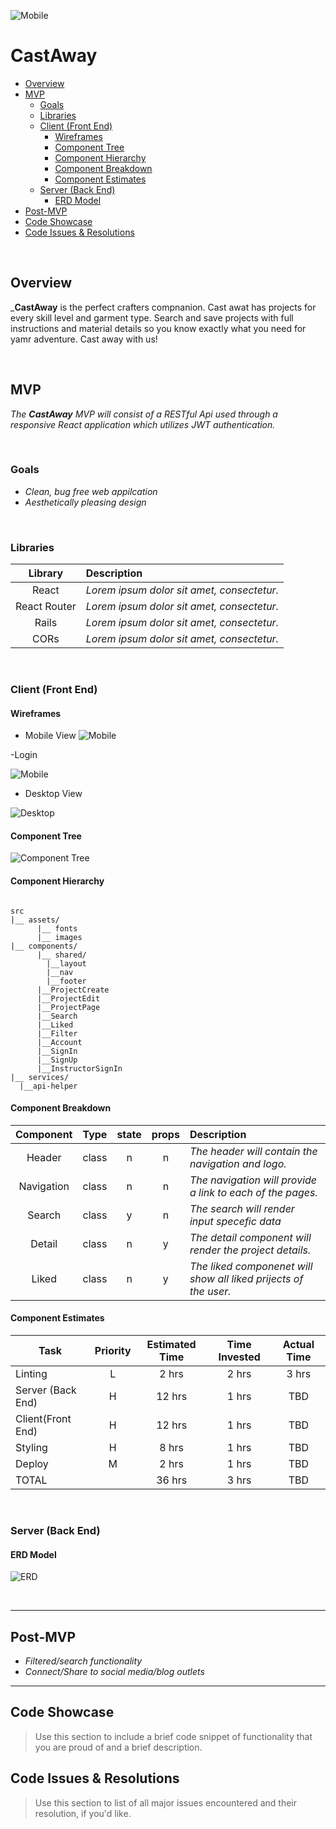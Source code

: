   ![Mobile](https://i.imgur.com/rEhMYM3.png)
  # CastAway <!-- omit in toc -->


- [Overview](#overview)
- [MVP](#mvp)
  - [Goals](#goals)
  - [Libraries](#libraries)
  - [Client (Front End)](#client-front-end)
    - [Wireframes](#wireframes)
    - [Component Tree](#component-tree)
    - [Component Hierarchy](#component-hierarchy)
    - [Component Breakdown](#component-breakdown)
    - [Component Estimates](#component-estimates)
  - [Server (Back End)](#server-back-end)
    - [ERD Model](#erd-model)
- [Post-MVP](#post-mvp)
- [Code Showcase](#code-showcase)
- [Code Issues & Resolutions](#code-issues--resolutions)

<br>

## Overview

_**CastAway** is the perfect crafters compnanion. Cast awat has projects for every skill level and garment type. Search and save projects with full instructions and material details so you know exactly what you need for yamr adventure. Cast away with us!


<br>

## MVP

_The **CastAway** MVP will consist of a RESTful Api used through a responsive React application which utilizes JWT authentication._

<br>

### Goals

- _Clean, bug free web appilcation_
- _Aesthetically pleasing design_


<br>

### Libraries


|     Library      | Description                                |
| :--------------: | :----------------------------------------- |
|      React       | _Lorem ipsum dolor sit amet, consectetur._ |
|   React Router   | _Lorem ipsum dolor sit amet, consectetur._ |
| Rails | _Lorem ipsum dolor sit amet, consectetur._ |
|     CORs      | _Lorem ipsum dolor sit amet, consectetur._ |

<br>

### Client (Front End)

#### Wireframes

- Mobile View
![Mobile](https://i.imgur.com/5bzhCS9.png)

-Login

![Mobile](https://i.imgur.com/U02vDKg.png)
- Desktop View

![Desktop](https://i.imgur.com/yae9I6e.png)




#### Component Tree

![Component Tree](https://i.imgur.com/NljoRgl.png)

#### Component Hierarchy


``` structure

src
|__ assets/
      |__ fonts
      |__ images
|__ components/
      |__ shared/
        |__layout
        |__nav
        |__footer
      |__ProjectCreate
      |__ProjectEdit
      |__ProjectPage
      |__Search
      |__Liked
      |__Filter
      |__Account
      |__SignIn
      |__SignUp
      |__InstructorSignIn
|__ services/
  |__api-helper

```

#### Component Breakdown


|  Component   |    Type    | state | props | Description                                                      |
| :----------: | :--------: | :---: | :---: | :--------------------------------------------------------------- |
|    Header    |   class    |   n   |   n   | _The header will contain the navigation and logo._               |
|  Navigation  |   class    |   n   |   n   | _The navigation will provide a link to each of the pages._       |
|    Search    |   class    |   y   |   n   | _The search will render input specefic data_      |
| Detail  |   class    |   n   |   y   | _The detail component will render the project details._                 |
|   Liked    |   class    |   n   |   y   | _The liked componenet will show all liked prijects of the user._ |

#### Component Estimates


| Task                | Priority | Estimated Time | Time Invested | Actual Time |
| ------------------- | :------: | :------------: | :-----------: | :---------: |
| Linting    |    L     |     2 hrs      |     2 hrs     |    3 hrs    |
| Server (Back End) |    H     |     12 hrs      |     1 hrs     |     TBD     |
| Client(Front End) |    H     |     12 hrs      |     1 hrs     |     TBD     |
| Styling |    H     |     8 hrs      |     1 hrs     |     TBD     |
| Deploy |    M     |     2 hrs      |     1 hrs     |     TBD     |
| TOTAL               |          |     36 hrs      |     3 hrs     |     TBD     |


<br>

### Server (Back End)

#### ERD Model

![ERD](https://i.imgur.com/PaRCTwQ.png)


<br>

***

## Post-MVP
- _Filtered/search functionality_
- _Connect/Share to social media/blog outlets_


***

## Code Showcase

> Use this section to include a brief code snippet of functionality that you are proud of and a brief description.

## Code Issues & Resolutions

> Use this section to list of all major issues encountered and their resolution, if you'd like.
